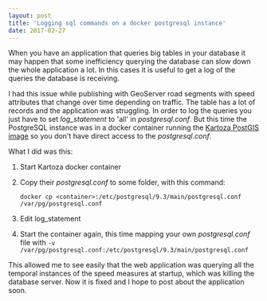 ```yaml
---
layout: post
title: 'Logging sql commands on a docker postgresql instance'
date: 2017-02-27
---
```


When you have an application that queries big tables in your database it may happen that some inefficiency querying the database can slow down the whole application a lot. In this cases it is useful to get a log of the queries the database is receiving.

I had this issue while publishing with GeoServer road segments with speed attributes that change over time depending on traffic. The table has a lot of records and the application was struggling. In order to log the queries you just have to set *log_statement* to 'all' in *postgresql.conf*. But this time the PostgreSQL instance was in a docker container running the [Kartoza PostGIS image](https://hub.docker.com/r/kartoza/postgis/) so you don't have direct access to the *postgresql.conf*.

What I did was this:

1. Start Kartoza docker container
2. Copy their *postgresql.conf* to some folder, with this command:

   ```
   docker cp <container>:/etc/postgresql/9.3/main/postgresql.conf /var/pg/postgresql.conf
   ```

3. Edit log_statement
4. Start the container again, this time mapping your own *postgresql.conf* file with `-v /var/pg/postgresql.conf:/etc/postgresql/9.3/main/postgresql.conf`

This allowed me to see easily that the web application was querying all the temporal instances of the speed measures at startup, which was killing the database server. Now it is fixed and I hope to post about the application soon.

